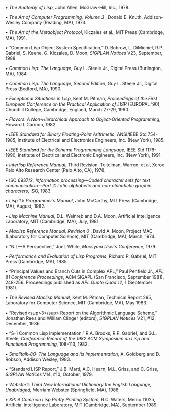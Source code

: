  

*• The Anatomy of Lisp*, John Allen, McGraw-Hill, Inc., 1978. 

*• The Art of Computer Programming, Volume 3* , Donald E. Knuth, Addison-Wesley Company (Reading, MA), 1973. 

*• The Art of the Metaobject Protocol*, Kiczales et al., MIT Press (Cambridge, MA), 1991. 

*•* “Common Lisp Object System Specification,” D. Bobrow, L. DiMichiel, R.P. Gabriel, S. Keene, G. Kiczales, D. Moon, *SIGPLAN Notices* V23, September, 1988. 

*• Common Lisp: The Language*, Guy L. Steele Jr., Digital Press (Burlington, MA), 1984. 

*• Common Lisp: The Language, Second Edition*, Guy L. Steele Jr., Digital Press (Bedford, MA), 1990. 

*• Exceptional Situations in Lisp*, Kent M. Pitman, *Proceedings of the First European Conference on the Practical Application of LISP* (EUROPAL ’90), Churchill College, Cambridge, England, March 27-29, 1990. 

*• Flavors: A Non-Hierarchical Approach to Object-Oriented Programming*, Howard I. Cannon, 1982. 

*• IEEE Standard for Binary Floating-Point Arithmetic*, ANSI/IEEE Std 754-1985, Institute of Electrical and Electronics Engineers, Inc. (New York), 1985. 

*• IEEE Standard for the Scheme Programming Language*, IEEE Std 1178-1990, Institute of Electrical and Electronic Engineers, Inc. (New York), 1991. 

*• Interlisp Reference Manual*, Third Revision, Teitelman, Warren, et al, Xerox Palo Alto Research Center (Palo Alto, CA), 1978. 

*•* ISO 6937/2, *Information processing—Coded character sets for text communication—Part 2: Latin alphabetic and non-alphabetic graphic characters*, ISO, 1983. 

*• Lisp 1.5 Programmer’s Manual*, John McCarthy, MIT Press (Cambridge, MA), August, 1962. 

*• Lisp Machine Manual*, D.L. Weinreb and D.A. Moon, Artificial Intelligence Laboratory, MIT (Cambridge, MA), July, 1981. 

*• Maclisp Reference Manual, Revision 0* , David A. Moon, Project MAC (Laboratory for Computer Science), MIT (Cambridge, MA), March, 1974.  



*•* “NIL—A Perspective,” JonL White, *Macsyma User’s Conference*, 1979. 

*• Performance and Evaluation of Lisp Programs*, Richard P. Gabriel, MIT Press (Cambridge, MA), 1985. 

*•* “Principal Values and Branch Cuts in Complex APL,” Paul Penfield Jr., *APL 81 Conference Proceedings*, ACM SIGAPL (San Francisco, September 1981), 248-256. Proceedings published as *APL Quote Quad 12*, 1 (September 1981). 

*• The Revised Maclisp Manual*, Kent M. Pitman, Technical Report 295, Laboratory for Computer Science, MIT (Cambridge, MA), May 1983. 

*•* “Revised&#60;sup&#62;3&#60;/sup&#62; Report on the Algorithmic Language Scheme,” Jonathan Rees and William Clinger (editors), *SIGPLAN Notices* V21, #12, December, 1986. 

*•* “S-1 Common Lisp Implementation,” R.A. Brooks, R.P. Gabriel, and G.L. Steele, *Conference Record of the 1982 ACM Symposium on Lisp and Functional Programming*, 108-113, 1982. 

*• Smalltalk-80: The Language and its Implementation*, A. Goldberg and D. Robson, Addison Wesley, 1983. 

*•* “Standard LISP Report,” J.B. Marti, A.C. Hearn, M.L. Griss, and C. Griss, *SIGPLAN Notices* V14, #10, October, 1979. 

*• Webster’s Third New International Dictionary the English Language, Unabridged*, Merriam Webster (Springfield, MA), 1986. 

*• XP: A Common Lisp Pretty Printing System*, R.C. Waters, Memo 1102a, Artificial Intelligence Laboratory, MIT (Cambridge, MA), September 1989. 






